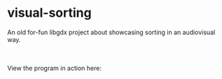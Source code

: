 # visual-sorting
An old for-fun libgdx project about showcasing sorting in an audiovisual way.

<br /><br />
View the program in action here:
<a href="https://www.youtube.com/watch?v=ThSxZI1UqIM"><img source="http://i3.ytimg.com/vi/ThSxZI1UqIM/hqdefault.jpg" /></a>
